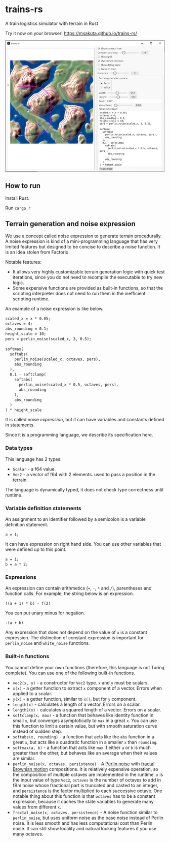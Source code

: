 # trains-rs

A train logistics simulator with terrain in Rust

Try it now on your browser! https://msakuta.github.io/trains-rs/

![screenshot](images/screenshot00.jpg)

## How to run

Install Rust.

Run `cargo r`

## Terrain generation and noise expression

We use a concept called noise expression to generate terrain procedurally.
A noise expression is kind of a mini-programming language that has very limited features but designed to be concise
to describe a noise function.
It is an idea stolen from Factorio.

Notable features:

* It allows very highly customizable terrain generation logic with quick test iterations,
  since you do not need to recompile the executable to try new logic.
* Some expensive functions are provided as built-in functions, so that the scripting interpreter does not need to run
  them in the inefficient scripting runtime.

An example of a noise expression is like below.

```
scaled_x = x * 0.05;
octaves = 4;
abs_rounding = 0.1;
height_scale = 10;
pers = perlin_noise(scaled_x, 3, 0.5);

softmax(
  softabs(
    perlin_noise(scaled_x, octaves, pers),
    abs_rounding
  ),
  0.1 - softclamp(
    softabs(
      perlin_noise(scaled_x * 0.5, octaves, pers),
      abs_rounding
    ),
    abs_rounding
  )
) * height_scale
```

It is called noise _expression_, but it can have variables and constants defined in statements.

Since it is a programming language, we describe its specification here.

### Data types

This language has 2 types:

* `Scalar` - a f64 value.
* `Vec2` - a vector of f64 with 2 elements. used to pass a position in the terrain.

The language is dynamically typed, it does not check type correctness until runtime.

### Variable definition statements

An assignment to an identifier followed by a semicolon is a variable definition statement.

```
a = 1;
```

It can have expression on right hand side.
You can use other variables that were defined up to this point.

```
a = 1;
b = a * 2;
```

### Expressions

An expression can contain arithmetics (`+`, `-`, `*` and `/`), parentheses and function calls.
For example, the string below is an expression.

```
((a + 1) * b) - f(2)
```

You can put unary minus for negation.

```
-(a + b)
```

Any expression that does not depend on the value of `x` is a constant expression.
The distinction of constant expression is important for `perlin_noise` and `white_noise`
functions.

### Built-in functions

You cannot define your own functions (therefore, this language is not Turing complete).
You can use one of the following built-in functions.

* `vec2(x, y)` - a constructor for `Vec2` type. `x` and `y` must be scalars.
* `x(x)` - a getter function to extract `x` component of a vector. Errors when applied to a scalar.
* `y(x)` - a getter function, similar to `x()`, but for `y` component.
* `length(x)` - calculates a length of a vector. Errors on a scalar.
* `length2(x)` - calculates a squared length of a vector. Errors on a scalar.
* `softclamp(x, max)` - a function that behaves like identity function in small `x`,  but converges asymptotically to `max` in a great `x`. You can use this function to limit a certain value, but with smooth saturation curve instead of sudden step.
* `softabs(x, rounding)` - a function that acts like the `abs` function in a great `x`, but acts like a quadratic function in a smaller `x` than `rounding`.
* `softmax(a, b)` - a function that acts like `max` if either `a` or `b` is much greater than the other, but behaves like an average when their values are similar.
* `perlin_noise(x, octaves, persistence)` - A [Perlin noise](https://en.wikipedia.org/wiki/Perlin_noise) with [fractal Brownian motion](https://en.wikipedia.org/wiki/Fractional_Brownian_motion) compositions. It is relatively expensive operation, so the composition of multiple octaves are implemented in the runtime. `x` is the input value of type `Vec2`, `octaves` is the number of octaves to add in fBm noise whose fractional part is truncated and casted to an integer, and `persistence` is the factor multiplied to each successive octave. One notable thing about this function is that `octaves` has to be a constant expression, because it caches the state variables to generate many values from different `x`.
* `fractal_noise(x, octaves, persistence)` - A noise function similar to `perlin_noise`, but uses uniform noise as the base noise instead of Perlin noise. It is less smooth and
  has less computational cost than Perlin noise.
  It can still show locality and natural looking features if you use many octaves.
